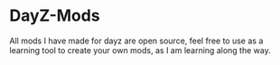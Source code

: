 # DayZ-Mods
All mods I have made for dayz are open source, feel free to use as a learning tool to create your own mods, as I am learning along the way.
